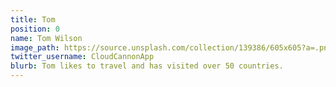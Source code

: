 ```yaml
---
title: Tom
position: 0
name: Tom Wilson
image_path: https://source.unsplash.com/collection/139386/605x605?a=.png
twitter_username: CloudCannonApp
blurb: Tom likes to travel and has visited over 50 countries.
---
```


